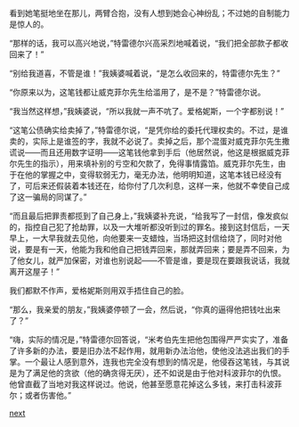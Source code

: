 
看到她笔挺地坐在那儿，两臂合抱，没有人想到她会心神纷乱；不过她的自制能力是惊人的。

“那样的话，我可以高兴地说，”特雷德尔兴高采烈地喊着说，“我们把全部款子都收回来了！”

“别给我道喜，不管是谁！”我姨婆喊着说，“是怎么收回来的，特雷德尔先生？”

“你原来以为，这笔钱都让威克菲尔先生给滥用了，是不是？”特雷德尔说。

“我当然这样想，”我姨婆说，“所以我就一声不吭了。爱格妮斯，一个字都别说！”

“这笔公债确实给卖掉了，”特雷德尔说，“是凭你给的委托代理权卖的。不过，是谁卖的，实际上是谁签的字，我就不必说了。卖掉之后，那个混蛋对威克菲尔先生撒谎说——而且还用数字证明——这笔钱他拿到手后（他居然说，他这是根据威克菲尔先生的指示），用来填补别的亏空和欠款了，免得事情露馅。威克菲尔先生，由于在他的掌握之中，变得软弱无力，毫无办法，他明明知道，这笔本钱已经没有了，可后来还假装着本钱还在，给你付了几次利息，这样一来，他就不幸使自己成了这一骗局的同谋了。”

“而且最后把罪责都揽到了自己身上，”我姨婆补充说，“给我写了一封信，像发疯似的，指控自己犯了抢劫罪，以及一大堆听都没听到过的罪名。接到这封信后，一天早上，一大早我就去见他，向他要来一支蜡烛，当场把这封信给烧了，同时对他说，要是有一天，他能为我和他自己把钱弄回来，那就弄回来；要是弄不回来，为了他女儿，就严加保密，对谁也别说起——不管是谁，要是现在要跟我说话，我就离开这屋子！”

我们都默不作声，爱格妮斯则用双手捂住自己的脸。

“那么，我亲爱的朋友，”我姨婆停顿了一会，然后说，“你真的逼得他把钱吐出来了？”

“嗨，实际的情况是，”特雷德尔回答说，“米考伯先生把他包围得严严实实了，准备了许多新的办法，要是旧办法不起作用，就用新办法治他，使他没法逃出我们的手掌。一个最让人感到意外，连我也完全没有想到的情况是，他侵吞这笔钱，与其说是为了满足他的贪欲（他的确贪得无厌），还不如说是由于他对科波菲尔的仇恨。他曾直截了当地对我这样说过。他说，他甚至愿意花掉这么多钱，来打击科波菲尔；或者伤害他。”

[next](page689)
